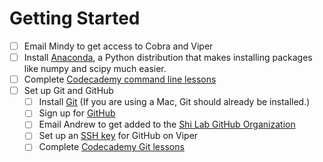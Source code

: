 # Getting Started

- [ ] Email Mindy to get access to Cobra and Viper
- [ ] Install [Anaconda](https://www.continuum.io/downloads), a Python distribution that makes installing packages like numpy and scipy much easier.  
- [ ] Complete [Codecademy command line lessons](https://www.codecademy.com/learn/learn-the-command-line)
- [ ] Set up Git and GitHub
  - [ ] Install [Git](http://git-scm.com/downloads) (If you are using a Mac, Git should already be installed.)
  - [ ] Sign up for [GitHub](https://github.com/)
  - [ ] Email Andrew to get added to the [Shi Lab GitHub Organization](https://github.com/shilab)
  - [ ] Set up an [SSH key](https://help.github.com/articles/generating-ssh-keys/) for GitHub on Viper
  - [ ] Complete [Codecademy Git lessons](https://www.codecademy.com/learn/learn-git)
